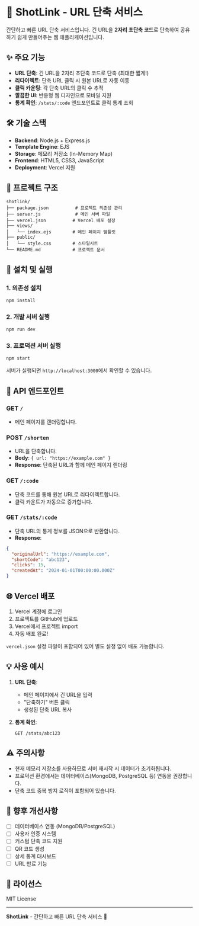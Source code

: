 # 🔗 ShotLink - URL 단축 서비스

간단하고 빠른 URL 단축 서비스입니다. 긴 URL을 **2자리 초단축 코드**로 단축하여 공유하기 쉽게 만들어주는 웹 애플리케이션입니다.

## ✨ 주요 기능

- **URL 단축**: 긴 URL을 2자리 초단축 코드로 단축 (최대한 짧게!)
- **리다이렉트**: 단축 URL 클릭 시 원본 URL로 자동 이동
- **클릭 카운팅**: 각 단축 URL의 클릭 수 추적
- **깔끔한 UI**: 반응형 웹 디자인으로 모바일 지원
- **통계 확인**: `/stats/:code` 엔드포인트로 클릭 통계 조회

## 🛠 기술 스택

- **Backend**: Node.js + Express.js
- **Template Engine**: EJS
- **Storage**: 메모리 저장소 (In-Memory Map)
- **Frontend**: HTML5, CSS3, JavaScript
- **Deployment**: Vercel 지원

## 📁 프로젝트 구조

```
shotlink/
├── package.json          # 프로젝트 의존성 관리
├── server.js             # 메인 서버 파일
├── vercel.json          # Vercel 배포 설정
├── views/
│   └── index.ejs        # 메인 페이지 템플릿
├── public/
│   └── style.css        # 스타일시트
└── README.md            # 프로젝트 문서
```

## 🚀 설치 및 실행

### 1. 의존성 설치
```bash
npm install
```

### 2. 개발 서버 실행
```bash
npm run dev
```

### 3. 프로덕션 서버 실행
```bash
npm start
```

서버가 실행되면 `http://localhost:3000`에서 확인할 수 있습니다.

## 📡 API 엔드포인트

### GET `/`
- 메인 페이지를 렌더링합니다.

### POST `/shorten`
- URL을 단축합니다.
- **Body**: `{ url: "https://example.com" }`
- **Response**: 단축된 URL과 함께 메인 페이지 렌더링

### GET `/:code`
- 단축 코드를 통해 원본 URL로 리다이렉트합니다.
- 클릭 카운트가 자동으로 증가합니다.

### GET `/stats/:code`
- 단축 URL의 통계 정보를 JSON으로 반환합니다.
- **Response**: 
```json
{
  "originalUrl": "https://example.com",
  "shortCode": "abc123",
  "clicks": 15,
  "createdAt": "2024-01-01T00:00:00.000Z"
}
```

## 🌐 Vercel 배포

1. Vercel 계정에 로그인
2. 프로젝트를 GitHub에 업로드
3. Vercel에서 프로젝트 import
4. 자동 배포 완료!

`vercel.json` 설정 파일이 포함되어 있어 별도 설정 없이 배포 가능합니다.

## 💡 사용 예시

1. **URL 단축**:
   - 메인 페이지에서 긴 URL을 입력
   - "단축하기" 버튼 클릭
   - 생성된 단축 URL 복사

2. **통계 확인**:
   ```
   GET /stats/abc123
   ```

## ⚠️ 주의사항

- 현재 메모리 저장소를 사용하므로 서버 재시작 시 데이터가 초기화됩니다.
- 프로덕션 환경에서는 데이터베이스(MongoDB, PostgreSQL 등) 연동을 권장합니다.
- 단축 코드 중복 방지 로직이 포함되어 있습니다.

## 🔮 향후 개선사항

- [ ] 데이터베이스 연동 (MongoDB/PostgreSQL)
- [ ] 사용자 인증 시스템
- [ ] 커스텀 단축 코드 지원
- [ ] QR 코드 생성
- [ ] 상세 통계 대시보드
- [ ] URL 만료 기능

## 📄 라이선스

MIT License

---

**ShotLink** - 간단하고 빠른 URL 단축 서비스 🚀